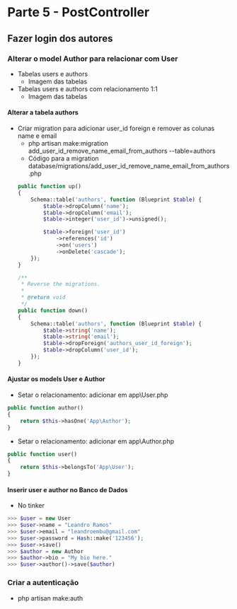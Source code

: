 # Parte 5 - PostController

## Fazer login dos autores
### Alterar o model Author para relacionar com User
- Tabelas users e authors
    - Imagem das tabelas
- Tabelas users e authors com relacionamento 1:1
    - Imagem das tabelas
#### Alterar a tabela authors
- Criar migration para adicionar user_id foreign e remover as colunas name e email
    - php artisan make:migration add_user_id_remove_name_email_from_authors --table=authors
    - Código para a migration database/migrations/add_user_id_remove_name_email_from_authors.php
    ```php
    public function up()
    {
        Schema::table('authors', function (Blueprint $table) {
            $table->dropColumn('name');
            $table->dropColumn('email');
            $table->integer('user_id')->unsigned();

            $table->foreign('user_id')
                ->references('id')
                ->on('users')
                ->onDelete('cascade');
        });
    }

    /**
     * Reverse the migrations.
     *
     * @return void
     */
    public function down()
    {
        Schema::table('authors', function (Blueprint $table) {
            $table->string('name');
            $table->string('email');
            $table->dropForeign('authors_user_id_foreign');
            $table->dropColumn('user_id');
        });
    }
    ```

#### Ajustar os models User e Author
- Setar o relacionamento: adicionar em app\User.php
```php
public function author()
{
    return $this->hasOne('App\Author');
}
```
- Setar o relacionamento: adicionar em app\Author.php
```php
public function user()
{
    return $this->belongsTo('App\User');
}
```

#### Inserir user e author no Banco de Dados
- No tinker
```php
>>> $user = new User
>>> $user->name = "Leandro Ramos"
>>> $user->email = "leandroembu@gmail.com"
>>> $user->password = Hash::make('123456');
>>> $user->save()
>>> $author = new Author
>>> $author->bio = "My bio here."
>>> $user->author()->save($author)
```

### Criar a autenticação
- php artisan make:auth

